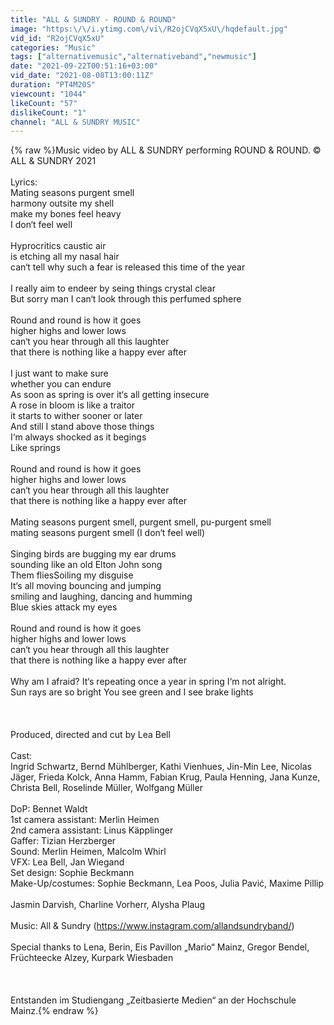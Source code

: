 ```yaml
---
title: "ALL & SUNDRY - ROUND & ROUND"
image: "https:\/\/i.ytimg.com\/vi\/R2ojCVqX5xU\/hqdefault.jpg"
vid_id: "R2ojCVqX5xU"
categories: "Music"
tags: ["alternativemusic","alternativeband","newmusic"]
date: "2021-09-22T00:51:16+03:00"
vid_date: "2021-08-08T13:00:11Z"
duration: "PT4M20S"
viewcount: "1044"
likeCount: "57"
dislikeCount: "1"
channel: "ALL & SUNDRY MUSIC"
---
```

{% raw %}Music video by ALL &amp; SUNDRY performing ROUND &amp; ROUND. © ALL &amp; SUNDRY 2021<br /><br />Lyrics:<br />Mating seasons purgent smell<br />harmony outsite my shell<br />make my bones feel heavy<br />I don‘t feel well<br /><br />Hyprocritics caustic air<br />is etching all my nasal hair<br />can‘t tell why such a fear is released this time of the year<br /><br />I really aim to endeer by seing things crystal clear<br />But sorry man I can‘t look through this perfumed sphere<br /><br />Round and round is how it goes<br />higher highs and lower lows<br />can‘t you hear through all this laughter<br />that there is nothing like a happy ever after <br /><br />I just want to make sure<br />whether you can endure<br />As soon as spring is over it‘s all getting insecure<br />A rose in bloom is like a traitor<br />it starts to wither sooner or later<br />And still I stand above those things<br />I‘m always shocked as it begings<br />Like springs<br /><br />Round and round is how it goes<br />higher highs and lower lows<br />can‘t you hear through all this laughter<br />that there is nothing like a happy ever after <br /><br />Mating seasons purgent smell, purgent smell, pu-purgent smell<br />mating seasons purgent smell (I don‘t feel well) <br /><br />Singing birds are bugging my ear drums<br />sounding like an old Elton John song <br />Them fliesSoiling my disguise<br />It‘s all moving bouncing and jumping<br />smiling and laughing, dancing and humming <br />Blue skies attack my eyes<br /><br />Round and round is how it goes<br />higher highs and lower lows<br />can‘t you hear through all this laughter<br />that there is nothing like a happy ever after <br /><br />Why am I afraid? It‘s repeating once a year in spring I‘m not alright.<br />Sun rays are so bright You see green and I see brake lights<br /><br /><br /><br />Produced, directed and cut by Lea Bell<br /><br />Cast:<br />Ingrid Schwartz, Bernd Mühlberger, Kathi Vienhues, Jin-Min Lee, Nicolas Jäger, Frieda Kolck, Anna Hamm, Fabian Krug, Paula Henning, Jana Kunze, Christa Bell, Roselinde Müller, Wolfgang Müller<br /><br />DoP: Bennet Waldt<br />1st camera assistant: Merlin Heimen<br />2nd camera assistant: Linus Käpplinger<br />Gaffer: Tizian Herzberger<br />Sound: Merlin Heimen, Malcolm Whirl<br />VFX: Lea Bell, Jan Wiegand<br />Set design: Sophie Beckmann<br />Make-Up/costumes: Sophie Beckmann, Lea Poos, Julia Pavić, Maxime Pillip<br /><br />Jasmin Darvish, Charline Vorherr, Alysha Plaug<br /><br />Music: All &amp; Sundry (<a rel="nofollow" target="blank" href="https://www.instagram.com/allandsundryband/)">https://www.instagram.com/allandsundryband/)</a><br /><br />Special thanks to Lena, Berin, Eis Pavillon „Mario“ Mainz, Gregor Bendel, Früchteecke Alzey, Kurpark Wiesbaden<br /><br /><br /><br />Entstanden im Studiengang „Zeitbasierte Medien“ an der Hochschule Mainz.{% endraw %}

